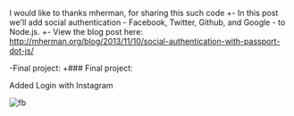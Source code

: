 I would like to thanks mherman, for sharing this such code 
+- In this post we'll add social authentication - Facebook, Twitter, Github, and Google - to Node.js. 
+- View the blog post here: http://mherman.org/blog/2013/11/10/social-authentication-with-passport-dot-js/
 
 
-Final project:
+### Final project:
 
 Added Login with Instagram
 
 ![fb](https://raw.github.com/mjhea0/passport-examples/master/public/img/final.png)
